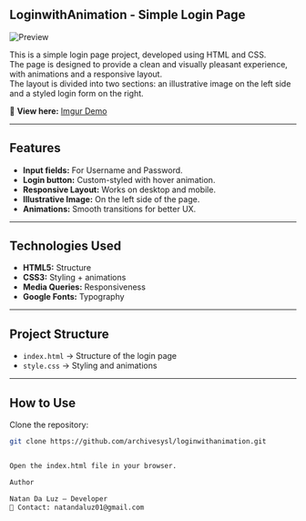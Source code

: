 ## LoginwithAnimation - Simple Login Page  

![Preview](https://i.imgur.com/2NKicgM.png)

This is a simple login page project, developed using HTML and CSS.  
The page is designed to provide a clean and visually pleasant experience, with animations and a responsive layout.  
The layout is divided into two sections: an illustrative image on the left side and a styled login form on the right.  


🔗 **View here:** [Imgur Demo](https://imgur.com/BCYRdCG)  


---

## Features  
- **Input fields:** For Username and Password.  
- **Login button:** Custom-styled with hover animation.  
- **Responsive Layout:** Works on desktop and mobile.  
- **Illustrative Image:** On the left side of the page.  
- **Animations:** Smooth transitions for better UX.  

---

## Technologies Used  
- **HTML5:** Structure  
- **CSS3:** Styling + animations  
- **Media Queries:** Responsiveness  
- **Google Fonts:** Typography  

---

## Project Structure  
- `index.html` → Structure of the login page  
- `style.css` → Styling and animations  

---

## How to Use  
Clone the repository:  

```bash
git clone https://github.com/archivesysl/loginwithanimation.git


Open the index.html file in your browser.

Author

Natan Da Luz – Developer
📧 Contact: natandaluz01@gmail.com
